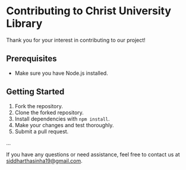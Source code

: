 # Contributing to Christ University Library

Thank you for your interest in contributing to our project!

## Prerequisites
- Make sure you have Node.js installed.

## Getting Started
1. Fork the repository.
2. Clone the forked repository.
3. Install dependencies with `npm install`.
4. Make your changes and test thoroughly.
5. Submit a pull request.

...

If you have any questions or need assistance, feel free to contact us at [siddharthasinha19@gmail.com](mailto:siddharthasinha19@gmail.com).

